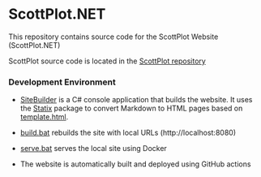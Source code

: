 # ScottPlot.NET

This repository contains source code for the ScottPlot Website (ScottPlot.NET)

ScottPlot source code is located in the [ScottPlot repository](https://github.com/scottplot/scottplot)

### Development Environment

* [SiteBuilder](dev/SiteBuilder) is a C# console application that builds the website. It uses the [Statix](https://github.com/swharden/statix) package to convert Markdown to HTML pages based on [template.html](dev/theme/article-single.html).

* [build.bat](dev/localBuild.bat) rebuilds the site with local URLs (http://localhost:8080)

* [serve.bat](dev/localServe.bat) serves the local site using Docker

* The website is automatically built and deployed using GitHub actions